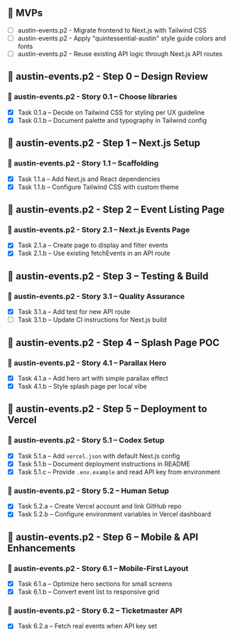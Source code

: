 ## 🎯 MVPs
- [ ] austin-events.p2 - Migrate frontend to Next.js with Tailwind CSS
- [ ] austin-events.p2 - Apply "quintessential-austin" style guide colors and fonts
- [ ] austin-events.p2 - Reuse existing API logic through Next.js API routes

## 🧱 austin-events.p2 - Step 0 – Design Review
### 📘 austin-events.p2 - Story 0.1 – Choose libraries
- [x] Task 0.1.a – Decide on Tailwind CSS for styling per UX guideline
- [x] Task 0.1.b – Document palette and typography in Tailwind config

## 🧱 austin-events.p2 - Step 1 – Next.js Setup
### 📘 austin-events.p2 - Story 1.1 – Scaffolding
- [x] Task 1.1.a – Add Next.js and React dependencies
- [x] Task 1.1.b – Configure Tailwind CSS with custom theme

## 🧱 austin-events.p2 - Step 2 – Event Listing Page
### 📘 austin-events.p2 - Story 2.1 – Next.js Events Page
- [x] Task 2.1.a – Create page to display and filter events
- [x] Task 2.1.b – Use existing fetchEvents in an API route

## 🧱 austin-events.p2 - Step 3 – Testing & Build
### 📘 austin-events.p2 - Story 3.1 – Quality Assurance
- [x] Task 3.1.a – Add test for new API route
- [ ] Task 3.1.b – Update CI instructions for Next.js build

## 🧱 austin-events.p2 - Step 4 – Splash Page POC
### 📘 austin-events.p2 - Story 4.1 – Parallax Hero
- [x] Task 4.1.a – Add hero art with simple parallax effect
- [x] Task 4.1.b – Style splash page per local vibe

## 🧱 austin-events.p2 - Step 5 – Deployment to Vercel
### 📘 austin-events.p2 - Story 5.1 – Codex Setup
- [x] Task 5.1.a – Add `vercel.json` with default Next.js config
- [x] Task 5.1.b – Document deployment instructions in README
- [x] Task 5.1.c – Provide `.env.example` and read API key from environment

### 📘 austin-events.p2 - Story 5.2 – Human Setup
- [x] Task 5.2.a – Create Vercel account and link GitHub repo
- [x] Task 5.2.b – Configure environment variables in Vercel dashboard

## 🧱 austin-events.p2 - Step 6 – Mobile & API Enhancements
### 📘 austin-events.p2 - Story 6.1 – Mobile-First Layout
- [x] Task 6.1.a – Optimize hero sections for small screens
- [x] Task 6.1.b – Convert event list to responsive grid
### 📘 austin-events.p2 - Story 6.2 – Ticketmaster API
- [x] Task 6.2.a – Fetch real events when API key set
